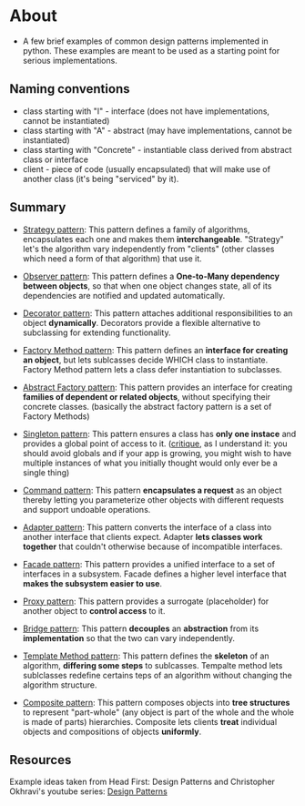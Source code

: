 # About

* A few brief examples of common design patterns implemented in python. These examples are meant to be used as a starting point for serious implementations.

## Naming conventions

* class starting with "I" - interface (does not have implementations, cannot be instantiated)
* class starting with "A" - abstract (may have implementations, cannot be instantiated)
* class starting with "Concrete" - instantiable class derived from abstract class or interface
* client - piece of code (usually encapsulated) that will make use of another class (it's being "serviced" by it).

## Summary

* [Strategy pattern](https://github.com/Taving40/Python_Design_Patterns/tree/main/Strategy_pattern): This pattern defines a family of algorithms, encapsulates each one and makes them **interchangeable**. "Strategy" let's the algorithm vary independently from "clients" (other classes which need a form of that algorithm) that use it.

* [Observer pattern](https://github.com/Taving40/Python_Design_Patterns/tree/main/Observer_pattern): This pattern defines a **One-to-Many dependency between objects**, so that when one object changes state, all of its dependencies are notified and updated automatically.

* [Decorator pattern](https://github.com/Taving40/Python_Design_Patterns/tree/main/Decorator_pattern): This pattern attaches additional responsibilities to an object **dynamically**. Decorators provide a flexible alternative to subclassing for extending functionality.

* [Factory Method pattern](https://github.com/Taving40/Python_Design_Patterns/tree/main/Factory_Method_pattern): This pattern defines an **interface for creating an object**, but lets sublcasses decide WHICH class to instantiate. Factory Method pattern lets a class defer instantiation to subclasses.

* [Abstract Factory pattern](https://github.com/Taving40/Python_Design_Patterns/tree/main/Abstract_Factory_pattern): This pattern provides an interface for creating **families of dependent or related objects**, without specifying their concrete classes. (basically the abstract factory pattern is a set of Factory Methods)

* [Singleton pattern](https://github.com/Taving40/Python_Design_Patterns/tree/main/Singleton_pattern): This pattern ensures a class has **only one instace** and provides a global point of access to it. ([critique](https://www.youtube.com/watch?v=-FRm3VPhseI), as I understand it: you should avoid globals and if your app is growing, you might wish to have multiple instances of what you initially thought would only ever be a single thing)

* [Command pattern](https://github.com/Taving40/Python_Design_Patterns/tree/main/Command_pattern): This pattern **encapsulates a request** as an object thereby letting you parameterize other objects with different requests and support undoable operations.

* [Adapter pattern](https://github.com/Taving40/Python_Design_Patterns/tree/main/Adapter_pattern): This pattern converts the interface of a class into another interface that clients expect. Adapter **lets classes work together** that couldn't otherwise because of incompatible interfaces.

* [Facade pattern](https://github.com/Taving40/Python_Design_Patterns/tree/main/Facade_pattern): This pattern provides a unified interface to a set of interfaces in a subsystem. Facade defines a higher level interface that **makes the subsystem easier to use**.

* [Proxy pattern](https://github.com/Taving40/Python_Design_Patterns/tree/main/Proxy_pattern): This pattern provides a surrogate (placeholder) for another object to **control access** to it.

* [Bridge pattern](https://github.com/Taving40/Python_Design_Patterns/tree/main/Bridge_pattern): This pattern **decouples** an **abstraction** from its **implementation** so that the two can vary independently.

* [Template Method pattern](https://github.com/Taving40/Python_Design_Patterns/tree/main/Template_Method_pattern): This pattern defines the **skeleton** of an algorithm, **differing some steps** to sublcasses. Tempalte method lets sublclasses redefine certains teps of an algorithm without changing the algorithm structure.

* [Composite pattern](https://github.com/Taving40/Python_Design_Patterns/tree/main/Composite_pattern): This pattern composes objects into **tree structures** to represent "part-whole" (any object is part of the whole and the whole is made of parts) hierarchies. Composite lets clients **treat** individual objects and compositions of objects **uniformly**.

## Resources

Example ideas taken from Head First: Design Patterns and Christopher Okhravi's youtube series: [Design Patterns](https://www.youtube.com/playlist?list=PLrhzvIcii6GNjpARdnO4ueTUAVR9eMBpc)
